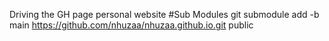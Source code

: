  

Driving the GH page personal website
#Sub Modules
git submodule add -b main https://github.com/nhuzaa/nhuzaa.github.io.git public

